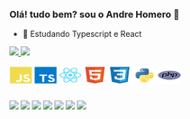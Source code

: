 ### Olá! tudo bem? sou o Andre Homero 👋

- 🌱 Estudando Typescript e React

<a href="https://github.com/andrewhomero">
<img height="180em" src="https://github-readme-stats.vercel.app/api?username=andrewhomero&show_icons=true&theme=dracula&include_all_commits=true&count_private=true" />
</a>
<a href="https://github.com/andrewhomero">
  <img height="180em" src="https://github-readme-stats.vercel.app/api/top-langs/?username=andrewhomero&layout=compact&langs_count=16&theme=dracula" />
</a>


<div style="display: inline_block"><br>
  <img align="center" alt="Andrew-Js" height="30" width="40" src="https://raw.githubusercontent.com/devicons/devicon/master/icons/javascript/javascript-plain.svg">
  <img align="center" alt="Andrew-Ts" height="30" width="40" src="https://raw.githubusercontent.com/devicons/devicon/master/icons/typescript/typescript-plain.svg">
  <img align="center" alt="Andrew-React" height="30" width="40" src="https://raw.githubusercontent.com/devicons/devicon/master/icons/react/react-original.svg">
  <img align="center" alt="Andrew-HTML" height="30" width="40" src="https://raw.githubusercontent.com/devicons/devicon/master/icons/html5/html5-original.svg">
  <img align="center" alt="Andrew-CSS" height="30" width="40" src="https://raw.githubusercontent.com/devicons/devicon/master/icons/css3/css3-original.svg">
  <img align="center" alt="Andrew-Python" height="30" width="40" src="https://raw.githubusercontent.com/devicons/devicon/master/icons/python/python-original.svg">
  <img align="center" alt="Andrew-PHP" height="30" width="40" src="https://raw.githubusercontent.com/devicons/devicon/master/icons/php/php-original.svg">
</div>
  
  ##
 
<div> 
  <a href="#" target="_blank"><img src="https://img.shields.io/badge/YouTube-FF0000?style=for-the-badge&logo=youtube&logoColor=white" target="_blank"></a>
  <a href="https://instagram.com/andrefhomero" target="_blank"><img src="https://img.shields.io/badge/-Instagram-%23E4405F?style=for-the-badge&logo=instagram&logoColor=white" target="_blank"></a>
 	<a href="https://t.me/andrewhomero" target="_blank"><img src="https://img.shields.io/badge/Telegram-9146FF?style=for-the-badge&logo=telegram&logoColor=white" target="_blank"></a>
 <a href="#" target="_blank"><img src="https://img.shields.io/badge/Discord-7289DA?style=for-the-badge&logo=discord&logoColor=white" target="_blank"></a> 
  <a href = "mailto:homerogestorads@gmail.com"><img src="https://img.shields.io/badge/-Gmail-%23333?style=for-the-badge&logo=gmail&logoColor=white" target="_blank"></a>
  <a href="https://www.linkedin.com/in/andrewh-ferreira" target="_blank"><img src="https://img.shields.io/badge/-LinkedIn-%230077B5?style=for-the-badge&logo=linkedin&logoColor=white" target="_blank"></a> 
<a href="https://wa.me/message/62MQOHNM4RE5M1" target="_blank"><img src="https://img.shields.io/badge/-WhatsApp-%a4c639?style=for-the-badge&logo=whatsapp&logoColor=white" target="_blank"></a> 
  
</div>

<!--![Snake animation](https://github.com/andrewhomero/andrewhomero/blob/output/github-contribution-grid-snake.svg)
